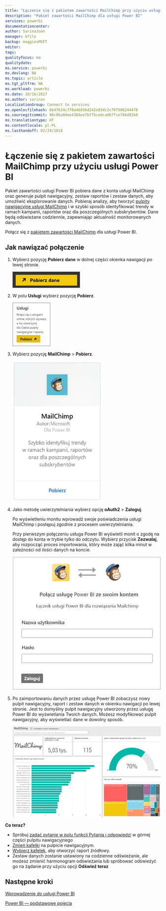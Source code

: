 ```yaml
---
title: "Łączenie się z pakietem zawartości MailChimp przy użyciu usługi Power BI"
description: "Pakiet zawartości MailChimp dla usługi Power BI"
services: powerbi
documentationcenter: 
author: SarinaJoan
manager: kfile
backup: maggiesMSFT
editor: 
tags: 
qualityfocus: no
qualitydate: 
ms.service: powerbi
ms.devlang: NA
ms.topic: article
ms.tgt_pltfrm: NA
ms.workload: powerbi
ms.date: 10/16/2017
ms.author: sarinas
LocalizationGroup: Connect to services
ms.openlocfilehash: 6b4f634c7f8a4b836d242e83dc2cf07596244478
ms.sourcegitcommit: 88c8ba8dee4384ea7bff5cedcad67fce784d92b0
ms.translationtype: HT
ms.contentlocale: pl-PL
ms.lasthandoff: 02/24/2018
---
```

# <a name="connect-to-mailchimp-with-power-bi"></a>Łączenie się z pakietem zawartości MailChimp przy użyciu usługi Power BI
Pakiet zawartości usługi Power BI pobiera dane z konta usługi MailChimp oraz generuje pulpit nawigacyjny, zestaw raportów i zestaw danych, aby umożliwić eksplorowanie danych. Pobieraj analizy, aby tworzyć [pulpity nawigacyjne usługi MailChimp](https://powerbi.microsoft.com/integrations/mailchimp) i w szybki sposób identyfikować trendy w ramach kampanii, raportów oraz dla poszczególnych subskrybentów. Dane będą odświeżane codziennie, zapewniając aktualność monitorowanych danych.

Połącz się z [pakietem zawartości MailChimp](https://app.powerbi.com/getdata/services/mailchimp) dla usługi Power BI.

## <a name="how-to-connect"></a>Jak nawiązać połączenie
1. Wybierz pozycję **Pobierz dane** w dolnej części okienka nawigacji po lewej stronie.
   
    ![](media/service-connect-to-mailchimp/pbi_getdata.png)
2. W polu **Usługi** wybierz pozycję **Pobierz**.
   
   ![](media/service-connect-to-mailchimp/pbi_getservices.png)
3. Wybierz pozycję **MailChimp** \> **Pobierz**.
   
   ![](media/service-connect-to-mailchimp/mailchimp.png)
4. Jako metodę uwierzytelniania wybierz opcję **oAuth2** \> **Zaloguj**.
   
    Po wyświetleniu monitu wprowadź swoje poświadczenia usługi MailChimp i postępuj zgodnie z procesem uwierzytelniania.
   
    Przy pierwszym połączeniu usługa Power BI wyświetli monit o zgodę na dostęp do konta w trybie tylko do odczytu. Wybierz przycisk **Zezwalaj**, aby rozpocząć proces importowania, który może zająć kilka minut w zależności od ilości danych na koncie.
   
    ![](media/service-connect-to-mailchimp/allow.png)
5. Po zaimportowaniu danych przez usługę Power BI zobaczysz nowy pulpit nawigacyjny, raport i zestaw danych w okienku nawigacji po lewej stronie. Jest to domyślny pulpit nawigacyjny utworzony przez usługę Power BI do wyświetlania Twoich danych. Możesz modyfikować pulpit nawigacyjny, aby wyświetlać dane w dowolny sposób.
   
   ![](media/service-connect-to-mailchimp/pbi_mailchimpnewdash.png)

**Co teraz?**

* Spróbuj [zadać pytanie w polu funkcji Pytania i odpowiedzi](power-bi-q-and-a.md) w górnej części pulpitu nawigacyjnego
* [Zmień kafelki](service-dashboard-edit-tile.md) na pulpicie nawigacyjnym.
* [Wybierz kafelek](service-dashboard-tiles.md), aby otworzyć raport źródłowy.
* Zestaw danych zostanie ustawiony na codzienne odświeżanie, ale możesz zmienić harmonogram odświeżania lub spróbować odświeżyć go na żądanie przy użyciu opcji **Odśwież teraz**

## <a name="next-steps"></a>Następne kroki
[Wprowadzenie do usługi Power BI](service-get-started.md)

[Power BI — podstawowe pojęcia](service-basic-concepts.md)

